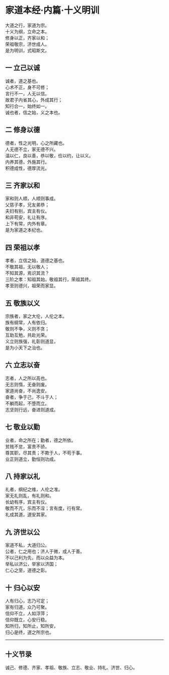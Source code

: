 # 家道本经·内篇·十义明训

大道之行，家道为宗。  
十义为纲，立命之本。  
修身以正，齐家以和；  
荣祖敬宗，济世成人。  
是为明训，式昭斯文。

## 一 立己以诚

诚者，道之基也。  
心术不正，身不可修；  
言行不一，人无以信。  
故君子内省其心，外成其行；  
知行合一，始终如一。  
诚也者，信之始，义之本也。

## 二 修身以德

德者，性之光明，心之所藏也。  
人无德不立，家无德不兴。  
温以仁，良以善，恭以敬，俭以约，让以义。  
内养其德，外施其行。  
积德成性，德厚流光。

## 三 齐家以和

家和则人顺，人顺则事成。  
父慈子孝，兄友弟恭；  
夫妇有别，宾主有仪。  
和非苟安，礼让有序。  
上下有常，内外有章。  
是为家道之本纪也。

## 四 荣祖以孝

孝者，立信之始，道德之基也。  
不敬其祖，无以敬人；  
不知其源，焉识其流？  
三阶之孝：知祖其始，敬祖其行，荣祖其终。  
孝至则德兴，祖荣而家显。

## 五 敬族以义

宗族者，家之大伦，人伦之本。  
族有纲常，人有依归。  
敬则不争，义则不贪；  
互助互勉，共赴光荣。  
义立则族强，礼彰则道显，  
是为小天下之治也。

## 六 立志以奋

志者，人之所以高也。  
无志则惰，无奋则废。  
家道尚奋，不尚逸安。  
奋者，争于己，不斗于人；  
不躺而起，不堕而立。  
志坚则行远，奋进则道成。

## 七 敬业以勤

业者，命之所在；勤者，德之所依。  
贫贱不怠，富贵不骄。  
尊其职，尽其责；不欺于人，不苟于事。  
业正则道立，勤恒则功成。

## 八 持家以礼

礼者，纲纪之维，人伦之准。  
家无礼则乱，有礼则和。  
长幼有序，宾主有仪。  
敬而不亢，乐而不淫；言有度，行有常。  
礼成其道，道安其家。

## 九 济世以公

家道不私，大道归公。  
公者，仁之用也；济人于微，成人于善。  
不以己利为先，而以众益为本。  
举私以济公，举家以济国；  
仁心之至，道德之彰。

## 十 归心以安

人有归心，志乃可定；  
家有归道，众乃可聚。  
信仰不立，人如浮萍；  
信仰既立，心安行稳。  
知所归，知所止，知所安，  
归心是终，道之所宗也。

---

## 十义节录

诚己、修德、齐家、孝祖、敬族、立志、敬业、持礼、济世、归心。
